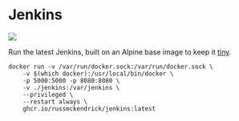 Jenkins
=============

[![](https://github.com/russmckendrick/docker/workflows/jenkins/badge.svg)](https://github.com/users/russmckendrick/packages/container/package/jenkins)

Run the latest Jenkins, built on an Alpine base image to keep it [tiny](https://media-glass.es/2016/02/01/tiny-docker-images/).

```
docker run -v /var/run/docker.sock:/var/run/docker.sock \
    -v $(which docker):/usr/local/bin/docker \
    -p 5000:5000 -p 8080:8080 \
    -v ./jenkins:/var/jenkins \
    --privileged \
    --restart always \
    ghcr.io/russmckendrick/jenkins:latest
```